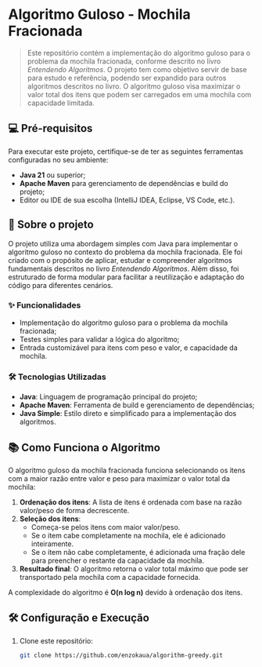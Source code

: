 # Algoritmo Guloso - Mochila Fracionada

> Este repositório contém a implementação do algoritmo guloso para o problema da mochila fracionada, conforme descrito no livro *Entendendo Algoritmos*. O projeto tem como objetivo servir de base para estudo e referência, podendo ser expandido para outros algoritmos descritos no livro. O algoritmo guloso visa maximizar o valor total dos itens que podem ser carregados em uma mochila com capacidade limitada.

## 💻 Pré-requisitos

Para executar este projeto, certifique-se de ter as seguintes ferramentas configuradas no seu ambiente:

- **Java 21** ou superior;
- **Apache Maven** para gerenciamento de dependências e build do projeto;
- Editor ou IDE de sua escolha (IntelliJ IDEA, Eclipse, VS Code, etc.).

## 🚀 Sobre o projeto

O projeto utiliza uma abordagem simples com Java para implementar o algoritmo guloso no contexto do problema da mochila fracionada. Ele foi criado com o propósito de aplicar, estudar e compreender algoritmos fundamentais descritos no livro *Entendendo Algoritmos*. Além disso, foi estruturado de forma modular para facilitar a reutilização e adaptação do código para diferentes cenários.

### ✨ Funcionalidades

- Implementação do algoritmo guloso para o problema da mochila fracionada;
- Testes simples para validar a lógica do algoritmo;
- Entrada customizável para itens com peso e valor, e capacidade da mochila.

### 🛠️ Tecnologias Utilizadas

- **Java**: Linguagem de programação principal do projeto;
- **Apache Maven**: Ferramenta de build e gerenciamento de dependências;
- **Java Simple**: Estilo direto e simplificado para a implementação dos algoritmos.

## 📚 Como Funciona o Algoritmo

O algoritmo guloso da mochila fracionada funciona selecionando os itens com a maior razão entre valor e peso para maximizar o valor total da mochila:

1. **Ordenação dos itens**: A lista de itens é ordenada com base na razão valor/peso de forma decrescente.
2. **Seleção dos itens**:
   - Começa-se pelos itens com maior valor/peso.
   - Se o item cabe completamente na mochila, ele é adicionado inteiramente.
   - Se o item não cabe completamente, é adicionada uma fração dele para preencher o restante da capacidade da mochila.
3. **Resultado final**: O algoritmo retorna o valor total máximo que pode ser transportado pela mochila com a capacidade fornecida.

A complexidade do algoritmo é **O(n log n)** devido à ordenação dos itens.

## 🛠️ Configuração e Execução

1. Clone este repositório:
   ```bash
   git clone https://github.com/enzokaua/algorithm-greedy.git
